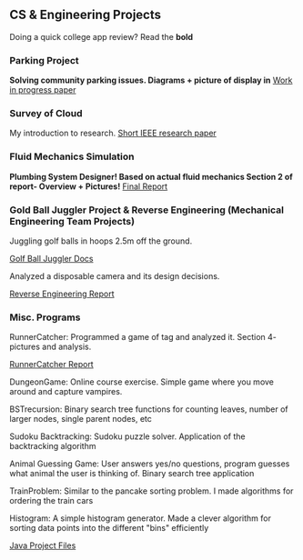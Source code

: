 ## CS & Engineering Projects

Doing a quick college app review? Read the **bold**

### Parking Project
**Solving community parking issues. Diagrams + picture of display in**
[Work in progress paper](https://github.com/patricksoboyle/MiscProjects/blob/master/ACM_Car_Counting_Paper.pdf)

### Survey of Cloud
My introduction to research.
[Short IEEE research paper](https://github.com/patricksoboyle/MiscProjects/blob/master/Survey_of_Cloud.pdf)

### Fluid Mechanics Simulation

**Plumbing System Designer! Based on actual fluid mechanics 
Section 2 of report- Overview + Pictures!**
[Final Report](https://github.com/patricksoboyle/FluidMechMathematica/blob/master/FludMechMathematica/NegronO'BoyleFinalReport.pdf)

### Gold Ball Juggler Project & Reverse Engineering (Mechanical Engineering Team Projects)

Juggling golf balls in hoops 2.5m off the ground. 

[Golf Ball Juggler Docs](https://github.com/patricksoboyle/MiscProjects/blob/master/MechanicalEngineeringProjects/MechanicalENgineeringProjects%20(2).pdf)

Analyzed a disposable camera and its design decisions. 

[Reverse Engineering Report](https://github.com/patricksoboyle/MiscProjects/blob/master/MechanicalEngineeringProjects/MechanicalENgineeringProjects%20(1).pdf)

### Misc. Programs

RunnerCatcher: Programmed a game of tag and analyzed it. Section 4- pictures and analysis.

[RunnerCatcher Report](https://github.com/patricksoboyle/MiscProjects/blob/master/RunnerCatcher.pdf)

DungeonGame: Online course exercise. Simple game where you move around and capture vampires.

BSTrecursion: Binary search tree functions for counting leaves, number of larger nodes, single parent nodes, etc

Sudoku Backtracking: Sudoku puzzle solver. Application of the backtracking algorithm

Animal Guessing Game: User answers yes/no questions, program guesses what animal the user is thinking of. Binary search tree application

TrainProblem: Similar to the pancake sorting problem. I made algorithms for ordering the train cars

Histogram: A simple histogram generator. Made a clever algorithm for sorting data points into the different "bins" efficiently

[Java Project Files](https://github.com/patricksoboyle/MiscProjects/tree/master/MiscJavaPrgrms)




